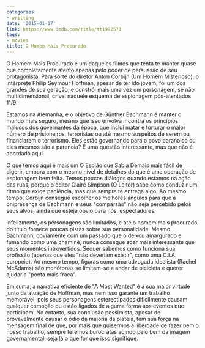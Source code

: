 ```yaml
---
categories:
- writting
date: '2015-01-17'
link: https://www.imdb.com/title/tt1972571
tags:
- movies
title: O Homem Mais Procurado
---
```


O Homem Mais Procurado é um daqueles filmes que tenta te manter quase que completamente atento apenas pelo poder de persuasão de seu protagonista. Para sorte do diretor Anton Corbijn (Um Homem Misterioso), o intérprete Philip Seymour Hoffman, apesar de ter ido jovem, foi um dos grandes de sua geração, e constrói mais uma vez um personagem, se não multidimensional, crível naquele esquema de espionagem pós-atentados 11/9.

Estamos na Alemanha, e o objetivo de Günther Bachmann é manter o mundo mais seguro, mesmo que isso envolva ir contra os princípios malucos dos governantes da época, que inclui matar e torturar o maior número de prisioneiros, terroristas ou até mesmo suspeitos de serem ou financiarem o terrorismo. Eles estão governando para o povo paranoico ou eles mesmos são a paranoia? É uma questão interessante, mas que não é abordada aqui.

O que temos aqui é mais um O Espião que Sabia Demais mais fácil de digerir, embora com o mesmo nível de detalhes do que é uma operação de espionagem bem feita. Temos poucos diálogos quando estamos na ação das ruas, porque o editor Claire Simpson (O Leitor) sabe como conduzir um ritmo que exige paciência, mas que sempre te entrega algo. Ao mesmo tempo, Corbijn consegue escolher os melhores ângulos para que a onipresença de Bachmann e seus "comparsas" não seja percebido pelos seus alvos, ainda que esteja óbvio para nós, espectadores.

Infelizmente, os personagens são limitados, e até o homem mais procurado do título fornece poucas pistas sobre sua personalidade. Mesmo Bachmann, obviamente com um passado que o deixou amargurado e fumando como uma chaminé, nunca consegue soar mais interessante que seus momentos introvertidos. Sequer sabemos como funciona sua profissão (apenas que eles "não deveriam existir", como uma C.I.A. europeia). Ao mesmo tempo, figuras como uma advogada idealista (Rachel McAdams) são monótonas se limitam-se a andar de bicicleta e querer ajudar a "ponta mais fraca".

Em suma, a narrativa eficiente de "A Most Wanted" é a sua maior virtude junto da atuação de Hoffman, mas nem isso garante um trabalho memorável, pois seus personagens estereotipados dificilmente causam qualquer comoção ou estão ligados de alguma forma aos eventos que participam. No entanto, sua conclusão pessimista, apesar de provavelmente causar o ódio da maioria da plateia, tem sua força na mensagem final de que, por mais que quisermos a liberdade de fazer bem o nosso trabalho, sempre teremos burocratas agindo pelo bem da imagem governamental, seja lá o que for que isso signifique.